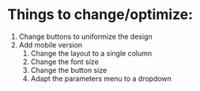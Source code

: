 # Things to change/optimize:

1. Change buttons to uniformize the design
2. Add mobile version
    1. Change the layout to a single column
    2. Change the font size
    3. Change the button size
    4. Adapt the parameters menu to a dropdown
